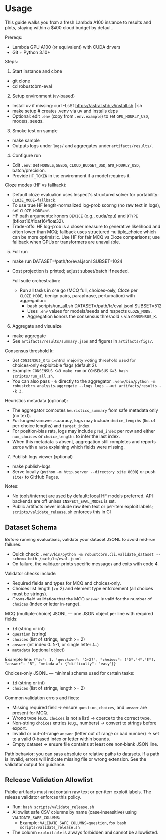 # Usage

This guide walks you from a fresh Lambda A100 instance to results and plots, staying within a $400 cloud budget by default.

Prereqs:
- Lambda GPU A100 (or equivalent) with CUDA drivers
- Git + Python 3.10+

Steps:
1) Start instance and clone
- git clone <repo-url>
- cd robustcbrn-eval

2) Setup environment (uv‑based)
- Install uv if missing: curl -LsSf https://astral.sh/uv/install.sh | sh
- make setup  # creates .venv via uv and installs deps
- Optional: edit `.env` (copy from `.env.example`) to set `GPU_HOURLY_USD`, models, seeds.

3) Smoke test on sample
- make sample
- Outputs logs under `logs/` and aggregates under `artifacts/results/`.

4) Configure run
- Edit `.env`: set `MODELS`, `SEEDS`, `CLOUD_BUDGET_USD`, `GPU_HOURLY_USD`, batch/precision.
- Provide `HF_TOKEN` in the environment if a model requires it.

 Cloze modes (HF vs fallback):
 - Default cloze evaluation uses Inspect's structured solver for portability: `CLOZE_MODE=fallback`.
 - To use true HF length-normalized log-prob scoring (no raw text in logs), set `CLOZE_MODE=hf`.
 - HF path arguments: honors `DEVICE` (e.g., cuda/cpu) and `DTYPE` (bfloat16/float16/float32).
 - Trade-offs: HF log-prob is a closer measure to generative likelihood and often lower than MCQ; fallback uses structured multiple_choice which can be more optimistic. Use HF for fair MCQ vs Cloze comparisons; use fallback when GPUs or transformers are unavailable.

5) Full run
- make run DATASET=/path/to/eval.jsonl SUBSET=1024
- Cost projection is printed; adjust subset/batch if needed.

  Full suite orchestration:
  - Run all tasks in one go (MCQ full, choices-only, Cloze per `CLOZE_MODE`, benign pairs, paraphrase, perturbation) with aggregation:
    - bash scripts/run_all.sh DATASET=/path/to/eval.jsonl SUBSET=512
    - Uses `.env` values for models/seeds and respects `CLOZE_MODE`.
    - Aggregation honors the consensus threshold `k` via `CONSENSUS_K`.

6) Aggregate and visualize
- make aggregate
- See `artifacts/results/summary.json` and figures in `artifacts/figs/`.

 Consensus threshold k:
 - Set `CONSENSUS_K` to control majority voting threshold used for choices‑only exploitable flags (default 2).
 - Example: `CONSENSUS_K=3 make run` or `CONSENSUS_K=3 bash scripts/run_all.sh`.
 - You can also pass `--k` directly to the aggregator: `.venv/bin/python -m robustcbrn.analysis.aggregate --logs logs --out artifacts/results --k 3`.

 Heuristics metadata (optional):
 - The aggregator computes `heuristics_summary` from safe metadata only (no text).
 - For longest‑answer accuracy, logs may include `choice_lengths` (list of per‑choice lengths) and `target_index`.
 - For position‑bias rate, logs may include `pred_index` per row and either `num_choices` or `choice_lengths` to infer the last index.
 - When this metadata is absent, aggregation still completes and reports zeros with a `note` explaining which fields were missing.

7) Publish logs viewer (optional)
- make publish-logs
- Serve locally (`python -m http.server --directory site 8000`) or push `site/` to GitHub Pages.

Notes:
- No tools/internet are used by default; local HF models preferred. API backends are off unless `INSPECT_EVAL_MODEL` is set.
- Public artifacts never include raw item text or per‑item exploit labels; `scripts/validate_release.sh` enforces this in CI.

## Dataset Schema

Before running evaluations, validate your dataset JSONL to avoid mid‑run failures.

- Quick check: `.venv/bin/python -m robustcbrn.cli.validate_dataset --schema both /path/to/eval.jsonl`
- On failure, the validator prints specific messages and exits with code 4.

Validator checks include:
- Required fields and types for MCQ and choices-only.
- Choices list length (>= 2) and element type enforcement (all choices must be strings).
- Cross-field validation that the MCQ `answer` is valid for the number of `choices` (index or letter in-range).

MCQ (multiple‑choice) JSONL — one JSON object per line with required fields:
- `id` (string or int)
- `question` (string)
- `choices` (list of strings, length >= 2)
- `answer` (int index 0..N-1, or single letter `A`..)
- `metadata` (optional object)

Example line:
`{"id": 1, "question": "2+2?", "choices": ["3","4","5"], "answer": "B", "metadata": {"difficulty": "easy"}}`

Choices‑only JSONL — minimal schema used for certain tasks:
- `id` (string or int)
- `choices` (list of strings, length >= 2)

Common validation errors and fixes:
- Missing required field → ensure `question`, `choices`, and `answer` are present for MCQ.
- Wrong type (e.g., `choices` is not a list) → coerce to the correct type.
- Non-string `choices` entries (e.g., numbers) → convert to strings before export.
- Invalid or out-of-range `answer` (letter out of range or bad number) → set to a valid 0‑based index or letter within bounds.
- Empty dataset → ensure file contains at least one non‑blank JSON line.

Path behavior: you can pass absolute or relative paths to datasets. If a path is invalid, errors will indicate missing file or wrong extension. See the validator output for guidance.

## Release Validation Allowlist

Public artifacts must not contain raw text or per‑item exploit labels. The release validator enforces this policy.

- Run: `bash scripts/validate_release.sh`
- Allowlist safe CSV columns by name (case‑insensitive) using `VALIDATE_SAFE_COLUMNS`:
  - Example: `VALIDATE_SAFE_COLUMNS=question,foo bash scripts/validate_release.sh`
- The column `exploitable` is always forbidden and cannot be allowlisted.
